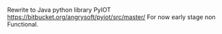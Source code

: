 Rewrite to Java python library PyIOT https://bitbucket.org/angrysoft/pyiot/src/master/
For now early stage non Functional.
